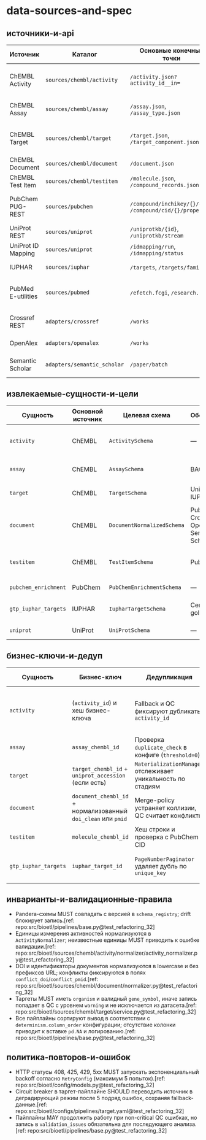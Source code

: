 # data-sources-and-spec

## источники-и-api
| Источник | Каталог | Основные конечные точки | Пагинация | Лимиты и квоты | Ретраи и таймауты | Примечания |
| --- | --- | --- | --- | --- | --- | --- |
| ChEMBL Activity | `sources/chembl/activity` | `/activity.json?activity_id__in=` | Батчи по ID, деление по длине URL | batch_size 20, `max_url_length=2000` | Глобальные ретраи из `base.yaml`, 5 попыток | Fallback-записи формируются при отказах.[ref: repo:src/bioetl/sources/chembl/activity/pipeline.py@test_refactoring_32]
| ChEMBL Assay | `sources/chembl/assay` | `/assay.json`, `/assay_type.json` | Смещение по offset/limit | batch_size 50 (по умолчанию) | Ретраи 5 попыток, rate limit 12 req/s | BAO-нормализация через словари.[ref: repo:src/bioetl/sources/chembl/assay/pipeline.py@test_refactoring_32]
| ChEMBL Target | `sources/chembl/target` | `/target.json`, `/target_component.json` | Постраничная пагинация | batch_size 25 | Персональные таймауты и circuit breaker в `target.yaml` | Обогащение UniProt/IUPHAR в отдельных стадиях.[ref: repo:src/bioetl/configs/pipelines/target.yaml@test_refactoring_32]
| ChEMBL Document | `sources/chembl/document` | `/document.json` | Батчи по `document_chembl_id` | batch_size 10 | Таймауты 60s, ретраи 5 | Поддерживает режимы `chembl`/`all` и внешние адаптеры.[ref: repo:src/bioetl/sources/chembl/document/pipeline.py@test_refactoring_32]
| ChEMBL Test Item | `sources/chembl/testitem` | `/molecule.json`, `/compound_records.json` | Батчи по molecule ID | batch_size 25 | Ретраи 5, rate limit 12 req/s | Пайплайн активирует PubChem для синонимов.[ref: repo:src/bioetl/sources/chembl/testitem/pipeline.py@test_refactoring_32]
| PubChem PUG-REST | `sources/pubchem` | `/compound/inchikey/{}/cids`, `/compound/cid/{}/property` | Батчи по списку CID | batch_size 50 | Rate limit 5 req/15s (из базового профиля) | Повторные запросы с backoff при 5xx.[ref: repo:src/bioetl/sources/pubchem/request/builder.py@test_refactoring_32]
| UniProt REST | `sources/uniprot` | `/uniprotkb/{id}`, `/uniprotkb/stream` | Cursor (stream) | rate_limit 3 req/s | Таймаут 60s, 4 попытки | Используется для таргетов и отдельного пайплайна.[ref: repo:src/bioetl/configs/pipelines/target.yaml@test_refactoring_32]
| UniProt ID Mapping | `sources/uniprot` | `/idmapping/run`, `/idmapping/status` | Пулинг статуса | rate_limit 2 req/s | Таймаут 60s, 4 попытки | Кэширование включено для повторного использования.[ref: repo:src/bioetl/configs/pipelines/target.yaml@test_refactoring_32]
| IUPHAR | `sources/iuphar` | `/targets`, `/targets/families` | PageNumberPaginator (size 200) | rate_limit 6 req/s | Таймаут 45s, 4 попытки | Требует `x-api-key` из окружения.[ref: repo:src/bioetl/sources/iuphar/pagination.py@test_refactoring_32]
| PubMed E-utilities | `sources/pubmed` | `/efetch.fcgi`, `/esearch.fcgi` | Батчи по 200 ID | 3 req/s без ключа, 10 с ключом | Таймауты глобальные; backoff при ошибках | Добавляет `tool`, `email`, `api_key` в запрос.[ref: repo:src/bioetl/sources/pubmed/request/builder.py@test_refactoring_32]
| Crossref REST | `adapters/crossref` | `/works` | Cursor (mailto) | rate_limit 2 req/s | Таймауты по профилю, ретраи 5 | Требует `mailto` в User-Agent.[ref: repo:src/bioetl/configs/pipelines/document.yaml@test_refactoring_32]
| OpenAlex | `adapters/openalex` | `/works` | Cursor `cursor=*` | rate_limit 10 req/s | Таймауты по профилю | Требует `mailto` параметр и заголовок.[ref: repo:src/bioetl/configs/pipelines/document.yaml@test_refactoring_32]
| Semantic Scholar | `adapters/semantic_scholar` | `/paper/batch` | Батчи по 50 ID | rate_limit 1 req/1.25s (10 с ключом) | Ретраи по базовой политике | API key опциональный, передаётся в заголовках.[ref: repo:src/bioetl/configs/pipelines/document.yaml@test_refactoring_32]

## извлекаемые-сущности-и-цели
| Сущность | Основной источник | Целевая схема | Обогащение | Обязательные поля | Формат вывода |
| --- | --- | --- | --- | --- | --- |
| `activity` | ChEMBL | `ActivitySchema` | — | `activity_id`, `assay_chembl_id`, `molecule_chembl_id`, измерения | CSV + JSON отладочный дамп |[ref: repo:src/bioetl/sources/chembl/activity/pipeline.py@test_refactoring_32]
| `assay` | ChEMBL | `AssaySchema` | BAO lookup | `assay_chembl_id`, `assay_type`, `assay_category` | CSV/Parquet |[ref: repo:src/bioetl/sources/chembl/assay/pipeline.py@test_refactoring_32]
| `target` | ChEMBL | `TargetSchema` | UniProt, IUPHAR | `target_chembl_id`, `organism`, `gene_symbol` | Parquet (gold), CSV (qc) |[ref: repo:src/bioetl/sources/chembl/target/pipeline.py@test_refactoring_32]
| `document` | ChEMBL | `DocumentNormalizedSchema` | PubMed, Crossref, OpenAlex, Semantic Scholar | `document_chembl_id`, `title`, `doi_clean` или `pmid` | CSV с QC-отчётами |[ref: repo:src/bioetl/sources/chembl/document/pipeline.py@test_refactoring_32]
| `testitem` | ChEMBL | `TestItemSchema` | PubChem | `molecule_chembl_id`, связи с родителями/солями | CSV |[ref: repo:src/bioetl/sources/chembl/testitem/pipeline.py@test_refactoring_32]
| `pubchem_enrichment` | PubChem | `PubChemEnrichmentSchema` | — | `inchikey`, `cid`, набор свойств | CSV |[ref: repo:src/bioetl/sources/pubchem/pipeline.py@test_refactoring_32]
| `gtp_iuphar_targets` | IUPHAR | `IupharTargetSchema` | Семейства и gold-классы | `targetId`, `iuphar_target_id`, `name` | CSV + дополнительные таблицы |[ref: repo:src/bioetl/sources/iuphar/pipeline.py@test_refactoring_32]
| `uniprot` | UniProt | `UniProtSchema` | — | `accession`, биотип, гены | Parquet |[ref: repo:src/bioetl/sources/uniprot/pipeline.py@test_refactoring_32]

## бизнес-ключи-и-дедуп
| Сущность | Бизнес-ключ | Дедупликация | Приоритет источников |
| --- | --- | --- | --- |
| `activity` | (`activity_id`) и хеш бизнес-ключа | Fallback и QC фиксируют дубликаты `activity_id` | Чистые данные ChEMBL, fallback только при ошибках |[ref: repo:src/bioetl/sources/chembl/activity/parser/activity_parser.py@test_refactoring_32]
| `assay` | `assay_chembl_id` | Проверка `duplicate_check` в конфиге (`threshold=0`) | ChEMBL → BAO |[ref: repo:src/bioetl/configs/pipelines/assay.yaml@test_refactoring_32]
| `target` | `target_chembl_id` + `uniprot_accession` (если есть) | `MaterializationManager` отслеживает уникальность по стадиям | UniProt > IUPHAR > ChEMBL |[ref: repo:src/bioetl/sources/chembl/target/merge/policy.py@test_refactoring_32]
| `document` | `document_chembl_id` + нормализованный `doi_clean` или `pmid` | Merge-policy устраняет коллизии, QC считает конфликты | Crossref > PubMed > OpenAlex > ChEMBL |[ref: repo:src/bioetl/sources/chembl/document/merge/policy.py@test_refactoring_32]
| `testitem` | `molecule_chembl_id` | Хеш строки и проверка с PubChem CID | PubChem > ChEMBL |[ref: repo:src/bioetl/sources/chembl/testitem/merge/policy.py@test_refactoring_32]
| `gtp_iuphar_targets` | `iuphar_target_id` | `PageNumberPaginator` удаляет дубль по `unique_key` | Семейства IUPHAR > сырые данные |[ref: repo:src/bioetl/sources/iuphar/service.py@test_refactoring_32]

## инварианты-и-валидационные-правила
- Pandera-схемы MUST совпадать с версией в `schema_registry`; drift блокирует
  запись.[ref: repo:src/bioetl/pipelines/base.py@test_refactoring_32]
- Единицы измерения активностей нормализуются в `ActivityNormalizer`; неизвестные
  единицы MUST приводить к ошибке валидации.[ref: repo:src/bioetl/sources/chembl/activity/normalizer/activity_normalizer.py@test_refactoring_32]
- DOI и идентификаторы документов нормализуются в lowercase и без префиксов
  URL; конфликты фиксируются в полях `conflict_doi`/`conflict_pmid`.[ref: repo:src/bioetl/sources/chembl/document/normalizer.py@test_refactoring_32]
- Таргеты MUST иметь `organism` и валидный `gene_symbol`, иначе запись
  попадает в QC с уровнем `warning` и не исключается из датасета.[ref: repo:src/bioetl/sources/chembl/target/service.py@test_refactoring_32]
- Все пайплайны сортируют вывод в соответствии с `determinism.column_order`
  конфигурации; отсутствие колонки приводит к вставке `pd.NA` и логированию.[ref: repo:src/bioetl/pipelines/base.py@test_refactoring_32]

## политика-повторов-и-ошибок
- HTTP статусы 408, 425, 429, 5xx MUST запускать экспоненциальный backoff
  согласно `RetryConfig` (максимум 5 попыток).[ref: repo:src/bioetl/config/models.py@test_refactoring_32]
- Circuit breaker в таргет-пайплайне SHOULD переводить источник в деградирующий
  режим после 5 подряд ошибок, сохраняя fallback-данные.[ref: repo:src/bioetl/configs/pipelines/target.yaml@test_refactoring_32]
- Пайплайны MAY продолжить работу при non-critical QC ошибках, но запись в
  `validation_issues` обязательна для последующего анализа.[ref: repo:src/bioetl/pipelines/base.py@test_refactoring_32]
